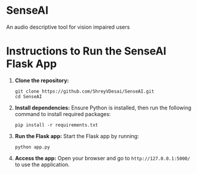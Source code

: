 # SenseAI
An audio descriptive tool for vision impaired users



# Instructions to Run the SenseAI Flask App

1. **Clone the repository:**
   ```
   git clone https://github.com/ShreyVDesai/SenseAI.git
   cd SenseAI
   ```

2. **Install dependencies:**
   Ensure Python is installed, then run the following command to install required packages:
   ```
   pip install -r requirements.txt
   ```

3. **Run the Flask app:**
   Start the Flask app by running:
   ```
   python app.py
   ```

4. **Access the app:**
   Open your browser and go to `http://127.0.0.1:5000/` to use the application.

